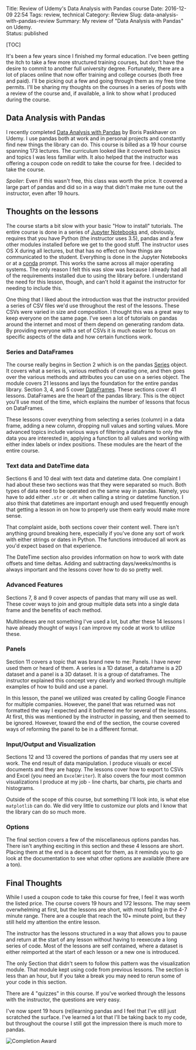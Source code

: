Title: Review of Udemy's Data Analysis with Pandas course
Date: 2016-12-09 22:54
Tags: review, technical
Category: Review
Slug: data-analysis-with-pandas-review
Summary: My review of "Data Analysis with Pandas" on Udemy.  
Status: published

[TOC]

It's been a few years since I finished my formal education. I've been getting the itch to take a few more structured 
training courses, but don't have the desire to commit to another full university degree. Fortunately, there are a lot 
of places online that now offer training and college courses (both free and paid). I'll be picking out a few and going 
through them as my free time permits. I'll be sharing my thoughts on the courses in a series of posts with a review of 
the course and, if available, a link to show what I produced during the course.

## Data Analysis with Pandas

I recently completed [Data Analysis with Pandas][1] by Boris Paskhaver on Udemy. I use pandas both at work and in 
personal projects and constantly find new things the library can do. This course is billed as a 19 hour course spanning 
173 lectures. The curriculum looked like it covered both basics and topics I was less familiar with. It also helped 
that the instructor was offering a coupon code on reddit to take the course for free. I decided to take the course.

*Spoiler*: Even if this wasn't free, this class was worth the price. It covered a large part of pandas and did so in a 
way that didn't make me tune out the instructor, even after 19 hours.

## Thoughts on the lessons

The course starts a bit slow with your basic "How to install" tutorials. The entire course is done in a series of 
[Jupyter Notebooks][2] and, obviously, requires that you have Python (the instructor uses 3.5), pandas and a few 
other modules installed before we get to the good stuff. The instructor uses OS X during all lectures, but that has 
no effect on how things are communicated to the student. Everything is done in the Jupyter Notebooks or at a [conda][3] 
prompt. This works the same across all major operating systems. The only reason I felt this was slow was because I 
already had all of the requirements installed due to using the library before. I understand the need for this lesson, 
though, and can't hold it against the instructor for needing to include this.

One thing that I liked about the introduction was that the instructor provided a series of CSV files we'd use 
throughout the rest of the lessons. These CSVs were varied in size and composition. I thought this was a great way to 
keep everyone on the same page. I've seen a lot of tutorials on pandas around the internet and most of them depend on 
generating random data. By providing everyone with a set of CSVs it is much easier to focus on specific aspects of the 
data and how certain functions work.

### Series and DataFrames

The course really begins in Section 2 which is on the pandas [Series][4] object. It covers what a series is, various 
methods of creating one, and then goes over the various methods and attributes you can use on a series object. The 
module covers 21 lessons and lays the foundation for the entire pandas library. Section 3, 4, and 5 cover 
[DataFrames][5]. These sections cover 41 lessons. DataFrames are the heart of the pandas library. This is the object 
you'll use most of the time, which explains the number of lessons that focus on DataFrames.

These lessons cover everything from selecting a series (column) in a data frame, adding a new column, dropping null 
values and sorting values. More advanced topics include various ways of filtering a dataframe to only the data you are 
interested in, applying a function to all values and working with either index labels or index positions. These modules 
are the heart of the entire course.

### Text data and DateTime data

Sections 6 and 10 deal with text data and datetime data. One complaint I had about these two sections was that they 
were separated so much. Both types of data need to be operated on the same way in pandas. Namely, you have to add 
either `.str` or `.dt` when calling a string or datetime function. I also think that datetimes are important enough 
and used frequently enough that getting a lesson in on how to properly use them early would make more sense.

That complaint aside, both sections cover their content well. There isn't anything ground breaking here, especially 
if you've done any sort of work with either strings or dates in Python. The functions introduced all work as you'd 
expect based on that experience.

The DateTime section also provides information on how to work with date offsets and time deltas. Adding and 
subtracting days/weeks/months is always important and the lessons cover how to do so pretty well.

### Advanced Features

Sections 7, 8 and 9 cover aspects of pandas that many will use as well. These cover ways to join and group multiple data 
sets into a single data frame and the benefits of each method. 

MultiIndexes are not something I've used a lot, but after these 14 lessons I have already thought of ways I can 
improve my code at work to utilize these.

### Panels

Section 11 covers a topic that was brand new to me: Panels. I have never used them or heard of them. A series is a 1D 
dataset, a dataframe is a 2D dataset and a panel is a 3D dataset. It is a group of dataframes. The instructor explained 
this concept very clearly and worked through multiple examples of how to build and use a panel.

In this lesson, the panel we utilized was created by calling Google Finance for multiple companies. However, the panel 
that was returned was not formatted the way I expected and it bothered me for several of the lessons. At first, this 
was mentioned by the instructor in passing, and then seemed to be ignored. However, toward the end of the section, the 
course covered ways of reforming the panel to be in a different format.

### Input/Output and Visualization

Sections 12 and 13 covered the portions of pandas that my users see at work. The end result of data manipulation. I 
produce visuals or excel documents and they are happy. The lessons cover how to export to CSVs and Excel (you need 
an `ExcelWriter`). It also covers the four most common visualizations I produce at my job - line charts, bar charts, 
pie charts and histograms.

Outside of the scope of this course, but something I'll look into, is what else `matplotlib` can do. We did very 
little to customize our plots and I know that the library can do so much more.

### Options

The final section covers a few of the miscellaneous options pandas has. There isn't anything exciting in this section 
and these 4 lessons are short. Placing them at the end is a decent spot for them, as it reminds you to go look at the 
documentation to see what other options are available (there are a ton).

## Final Thoughts

While I used a coupon code to take this course for free, I feel it was worth the listed price. The course covers 19 
hours and 172 lessons. The may seem overwhelming at first, but the lessons are short, with most falling in the 4-7 
minute range. There are a couple that reach the 10+ minute point, but they still held my attention the entire lesson.

The instructor has the lessons structured in a way that allows you to pause and return at the start of any lesson 
without having to reexecute a long series of code. Most of the lessons are self contained, where a dataset is either 
reimported at the start of each lesson or a new one is introduced.

The only Section that didn't seem to follow this pattern was the visualization module. That module kept using code 
from previous lessons. The section is less than an hour, but if you take a break you may need to rerun some of your 
code in this section.

There are 4 "quizzes" in this course. If you've worked through the lessons with the instructor, the questions are 
very easy.

I've now spent 19 hours (re)learning pandas and I feel that I've still just scratched the surface. I've learned a lot 
that I'll be taking back to my code, but throughout the course I still got the impression there is much more to pandas.

![Completion Award][6]



 [1]: https://www.udemy.com/data-analysis-with-pandas/learn/v4/overview
 [2]: http://jupyter.org/
 [3]: https://www.continuum.io/downloads
 [4]: http://pandas.pydata.org/pandas-docs/stable/generated/pandas.Series.html
 [5]: http://pandas.pydata.org/pandas-docs/stable/generated/pandas.DataFrame.html
 [6]: {attach}images/udemy-data-analysis-pandas-completion.jpg